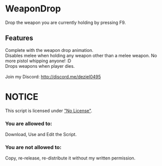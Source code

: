 # WeaponDrop
Drop the weapon you are currently holding by pressing F9.
## Features
Complete with the weapon drop animation.
<br>
Disables melee when holding any weapon other than a melee weapon. No more pistol whipping anyone! :D
<br>
Drops weapons when player dies.  
<br>
Join my Discord: http://discord.me/deziel0495
<br>
# NOTICE
This script is licensed under ["No License"](https://choosealicense.com/no-license/).
### You are allowed to:
Download, Use and Edit the Script.
<br>
### You are not allowed to:
Copy, re-release, re-distribute it without my written permission.
